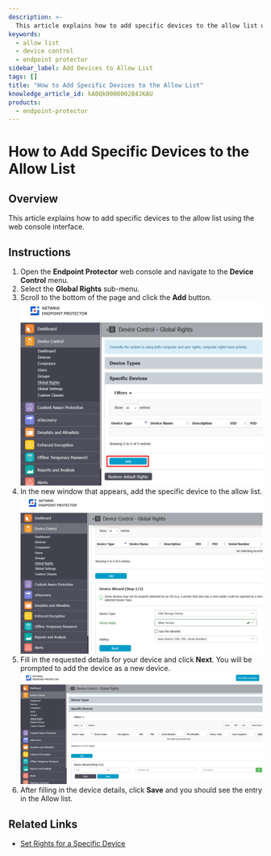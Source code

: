 ```yaml
---
description: >-
  This article explains how to add specific devices to the allow list using the web console interface.
keywords:
  - allow list
  - device control
  - endpoint protector
sidebar_label: Add Devices to Allow List
tags: []
title: "How to Add Specific Devices to the Allow List"
knowledge_article_id: kA0Qk0000002B4JKAU
products:
  - endpoint-protector
---
```


# How to Add Specific Devices to the Allow List

## Overview

This article explains how to add specific devices to the allow list using the web console interface.

## Instructions

1. Open the **Endpoint Protector** web console and navigate to the **Device Control** menu.
2. Select the **Global Rights** sub-menu.
3. Scroll to the bottom of the page and click the **Add** button.  
   ![Add button in Global Rights section](./images/servlet_image_97c005a48040.png)  
4. In the new window that appears, add the specific device to the allow list.  
   ![Add device to allow list window](./images/servlet_image_5843306691b5.png)  
5. Fill in the requested details for your device and click **Next**. You will be prompted to add the device as a new device.  
   ![Add new device details](./images/servlet_image_18cc5d89ac43.png)  
6. After filling in the device details, click **Save** and you should see the entry in the Allow list.

## Related Links

- [Set Rights for a Specific Device](/docs/kb/endpointprotector/set-rights-for-a-specific-device)